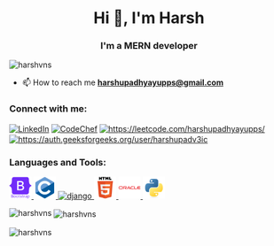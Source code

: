 <h1 align="center">Hi 👋, I'm Harsh</h1>
<h3 align="center">I'm a MERN developer</h3>

<p align="left"> <img src="https://cdn.filestackcontent.com/efbSR18hT5uRKuo0zoMA" alt="harshvns" /> </p>

- 📫 How to reach me **harshupadhyayupps@gmail.com**

<h3 align="left">Connect with me:</h3>
<p align="left">
<a href="https://www.linkedin.com/in/harsh-upadhyay-46b99a247/" target="blank"><img align="center" src="https://raw.githubusercontent.com/rahuldkjain/github-profile-readme-generator/master/src/images/icons/Social/linked-in-alt.svg" alt="LinkedIn" height="30" width="40" /></a>
<a href="https://www.codechef.com/users/harshpandit" target="_blank"><img align="center" src="https://cdn.jsdelivr.net/npm/simple-icons@3.1.0/icons/codechef.svg" alt="CodeChef" height="30" width="40" /></a>
<a href="https://www.leetcode.com/https://leetcode.com/harshupadhyayupps/" target="blank"><img align="center" src="https://raw.githubusercontent.com/rahuldkjain/github-profile-readme-generator/master/src/images/icons/Social/leet-code.svg" alt="https://leetcode.com/harshupadhyayupps/" height="30" width="40" /></a>
<a href="https://auth.geeksforgeeks.org/user/https://auth.geeksforgeeks.org/user/harshupadv3ic" target="blank"><img align="center" src="https://raw.githubusercontent.com/rahuldkjain/github-profile-readme-generator/master/src/images/icons/Social/geeks-for-geeks.svg" alt="https://auth.geeksforgeeks.org/user/harshupadv3ic" height="30" width="40" /></a>
</p>

<h3 align="left">Languages and Tools:</h3>
<p align="left"> <a href="https://getbootstrap.com" target="_blank" rel="noreferrer"> <img src="https://raw.githubusercontent.com/devicons/devicon/master/icons/bootstrap/bootstrap-plain-wordmark.svg" alt="bootstrap" width="40" height="40"/> </a> <a href="https://www.cprogramming.com/" target="_blank" rel="noreferrer"> <img src="https://raw.githubusercontent.com/devicons/devicon/master/icons/c/c-original.svg" alt="c" width="40" height="40"/> </a> <a href="https://www.djangoproject.com/" target="_blank" rel="noreferrer"> <img src="https://cdn.worldvectorlogo.com/logos/django.svg" alt="django" width="40" height="40"/> </a> <a href="https://www.w3.org/html/" target="_blank" rel="noreferrer"> <img src="https://raw.githubusercontent.com/devicons/devicon/master/icons/html5/html5-original-wordmark.svg" alt="html5" width="40" height="40"/> </a> <a href="https://www.oracle.com/" target="_blank" rel="noreferrer"> <img src="https://raw.githubusercontent.com/devicons/devicon/master/icons/oracle/oracle-original.svg" alt="oracle" width="40" height="40"/> </a> <a href="https://www.python.org" target="_blank" rel="noreferrer"> <img src="https://raw.githubusercontent.com/devicons/devicon/master/icons/python/python-original.svg" alt="python" width="40" height="40"/> </a> </p>

<p><img align="left" src="https://github-readme-stats.vercel.app/api/top-langs?username=harshvns&show_icons=true&locale=en&layout=compact" alt="harshvns" /></p>

<p>&nbsp;<img align="center" src="https://github-readme-stats.vercel.app/api?username=harshvns&show_icons=true&locale=en" alt="harshvns" /></p>

<p><img align="center" src="https://github-readme-streak-stats.herokuapp.com/?user=harshvns&" alt="harshvns" /></p>
